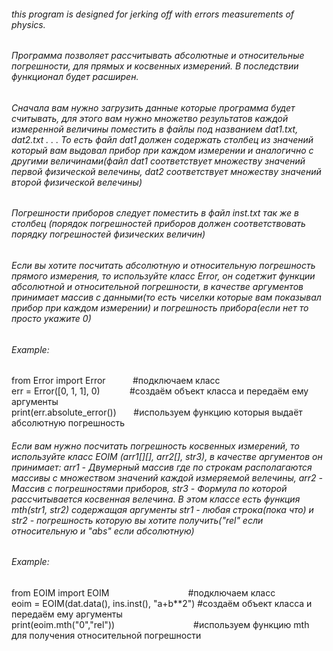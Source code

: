 <h6>this program is designed for jerking off with errors measurements of physics.</h6>
<h6>Программа позволяет рассчитывать абсолютные и относительные погрешности, для прямых и косвенных измерений. В
последствии функционал будет расширен. </h6>
<h6>Сначала вам нужно загрузить данные которые программа будет считывать, для этого вам нужно множетво результатов
каждой измеренной величины поместить в файлы под названием dat1.txt, dat2.txt . . . То есть файл dat1 должен содержать
столбец из значений который вам выдовал прибор при каждом измерении и аналогично с другими величинами(файл dat1
соответствует множеству значений первой физической велечины, dat2 соответствует множеству значений второй физической
велечины)</h6>
<h6>Погрешности приборов следует поместить в файл inst.txt так же в столбец (порядок погрешностей приборов должен
соответствовать порядку погрешностей физических величин)</h6>
<h6>Если вы хотите посчитать абсолютную и относительную погрешность прямого измерения, то используйте класс Error, он
содетжит функции абсолютной и относительной погрешности, в качестве аргументов принимает массив с данными(то есть
чиселки которые вам показывал прибор при каждом измерении) и погрешность прибора(если нет то просто укажите 0)</h6>
<h6>Example:</h6>
from Error import Error &nbsp;&nbsp;&nbsp;&nbsp;&nbsp;&nbsp;&nbsp;&nbsp;&nbsp;&nbsp;#подключаем класс<br/>
err = Error([0, 1, 1], 0) &nbsp;&nbsp;&nbsp;&nbsp;&nbsp;&nbsp;&nbsp;&nbsp;&nbsp;&nbsp; #создаём объект класса и передаём
ему аргументы<br/>
print(err.absolute_error()) &nbsp;&nbsp;&nbsp;&nbsp;&nbsp; #используем функцию которыя выдаёт абсолютную погрешность
<h6>Если вам нужно посчитать погрешность косвенных измерений, то используйте класс EOIM (arr1[][], arr2[], str3), в
качестве аргументов он принимает: arr1 - Двумерный массив где по строкам располагаются
массивы с множеством значений каждой измеряемой велечины, arr2 - Массив с погрешностями приборов, str3 - Формула по
которой рассчитывается косвенная велечина. В этом классе есть функция mth(str1, str2) содержащая аргументы str1 - любая
строка(пока что) и str2 - погрешность которую вы хотите получить("rel" если относительную и "abs" если абсолютную) </h6>
<h6>Example:</h6>
from EOIM import EOIM
&nbsp;&nbsp;&nbsp;&nbsp;&nbsp;&nbsp;&nbsp;&nbsp;&nbsp;&nbsp;&nbsp;&nbsp;&nbsp;&nbsp;&nbsp;&nbsp;&nbsp;&nbsp;&nbsp;&nbsp;&nbsp;&nbsp;&nbsp;&nbsp;&nbsp;&nbsp;&nbsp;&nbsp;&nbsp;&nbsp;&nbsp;#подключаем
класс<br/>
eoim = EOIM(dat.data(), ins.inst(), "a+b**2") #создаём объект класса и передаём ему аргументы<br/>
print(eoim.mth("0","rel"))
&nbsp;&nbsp;&nbsp;&nbsp;&nbsp;&nbsp;&nbsp;&nbsp;&nbsp;&nbsp;&nbsp;&nbsp;&nbsp;&nbsp;&nbsp;&nbsp;&nbsp;&nbsp;&nbsp;&nbsp;&nbsp;&nbsp;&nbsp;&nbsp;&nbsp;&nbsp;&nbsp;&nbsp;&nbsp;&nbsp;&nbsp;#используем функцию mth для получения относительной погрешности<br/>

